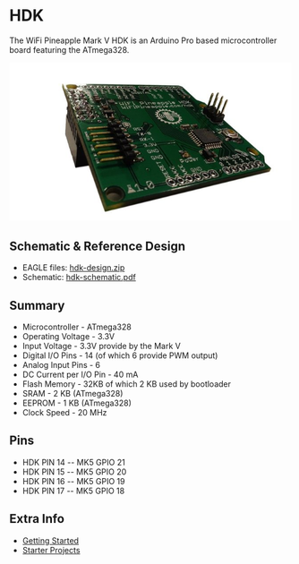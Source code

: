 # HDK

The WiFi Pineapple Mark V HDK is an Arduino Pro based microcontroller board featuring the ATmega328.

![](imgs/hdk.jpg)

## Schematic & Reference Design

  + EAGLE files: [hdk-design.zip](https://www.dropbox.com/s/3zg4lpdo9q3xkql/hdk-reference-design.zip?dl=1)
  + Schematic: [hdk-schematic.pdf](https://www.dropbox.com/s/3ywjpkft82bi5nq/hdk-schematic.pdf?dl=1)

## Summary

  + Microcontroller - ATmega328
  + Operating Voltage - 3.3V
  + Input Voltage - 3.3V provide by the Mark V
  + Digital I/O Pins - 14 (of which 6 provide PWM output)
  + Analog Input Pins - 6
  + DC Current per I/O Pin - 40 mA
  + Flash Memory - 32KB of which 2 KB used by bootloader
  + SRAM - 2 KB (ATmega328)
  + EEPROM - 1 KB (ATmega328)
  + Clock Speed - 20 MHz

## Pins
  + HDK PIN 14 -- MK5 GPIO 21
  + HDK PIN 15 -- MK5 GPIO 20
  + HDK PIN 16 -- MK5 GPIO 19
  + HDK PIN 17 -- MK5 GPIO 18

## Extra Info

  + [Getting Started](hdk_gettingstarted.md)
  + [Starter Projects](hdk_projects.md)

